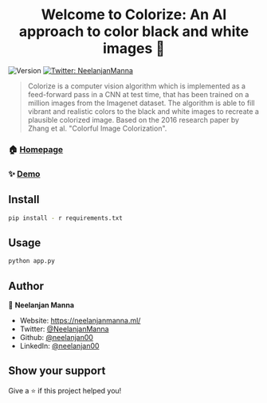 <h1 align="center">Welcome to Colorize: An AI approach to color black and white images 👋</h1>
<p>
  <img alt="Version" src="https://img.shields.io/badge/version-1.0-blue.svg?cacheSeconds=2592000" />
  <a href="https://twitter.com/NeelanjanManna" target="_blank">
    <img alt="Twitter: NeelanjanManna" src="https://img.shields.io/twitter/follow/NeelanjanManna.svg?style=social" />
  </a>
</p>

> Colorize is a computer vision algorithm which is implemented as a feed-forward pass in a CNN at test time, that has been trained on a million images from the Imagenet dataset. The algorithm is able to fill vibrant and realistic colors to the black and white images to recreate a plausible colorized image. Based on the 2016 research paper by Zhang et al. &#34;Colorful Image Colorization&#34;.

### 🏠 [Homepage](http://colorizeapp.herokuapp.com/)

### ✨ [Demo](http://colorizeapp.herokuapp.com/)

## Install

```sh
pip install - r requirements.txt
```

## Usage

```sh
python app.py
```

## Author

👤 **Neelanjan Manna**

* Website: https://neelanjanmanna.ml/
* Twitter: [@NeelanjanManna](https://twitter.com/NeelanjanManna)
* Github: [@neelanjan00](https://github.com/neelanjan00)
* LinkedIn: [@neelanjan00](https://linkedin.com/in/neelanjan00)

## Show your support

Give a ⭐️ if this project helped you!
